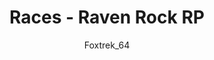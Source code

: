 ---
title: Races - Raven Rock RP
description: The guide describes how you can contribute to the Raven Rock RP documentation site docs.ravenrockrp.com.
author: Foxtrek_64
---